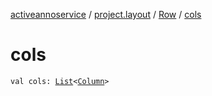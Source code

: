 [activeannoservice](../../index.md) / [project.layout](../index.md) / [Row](index.md) / [cols](./cols.md)

# cols

`val cols: `[`List`](https://kotlinlang.org/api/latest/jvm/stdlib/kotlin.collections/-list/index.html)`<`[`Column`](../-column/index.md)`>`